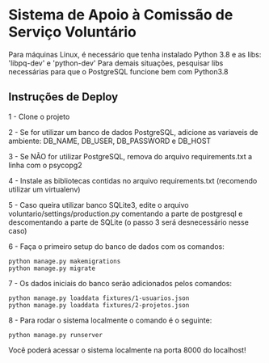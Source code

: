 # Sistema de Apoio à Comissão de Serviço Voluntário

Para máquinas Linux, é necessário que tenha instalado Python 3.8 e as libs: 'libpq-dev' e 'python-dev'
Para demais situações, pesquisar libs necessárias para que o PostgreSQL funcione bem com Python3.8


## Instruções de Deploy

1 - Clone o projeto

2 - Se for utilizar um banco de dados PostgreSQL, adicione as variaveis de ambiente: DB_NAME, DB_USER, DB_PASSWORD e DB_HOST

3 - Se NÃO for utilizar PostgreSQL, remova do arquivo requirements.txt a linha com o psycopg2

4 - Instale as bibliotecas contidas no arquivo requirements.txt (recomendo utilizar um virtualenv)

5 - Caso queira utilizar banco SQLite3, edite o arquivo voluntario/settings/production.py comentando a parte de postgresql e descomentando a parte de SQLite (o passo 3 será desnecessário nesse caso)

6 - Faça o primeiro setup do banco de dados com os comandos:
```
python manage.py makemigrations
python manage.py migrate
```

7 - Os dados iniciais do banco serão adicionados pelos comandos:
```
python manage.py loaddata fixtures/1-usuarios.json
python manage.py loaddata fixtures/2-projetos.json
```

8 - Para rodar o sistema localmente o comando é o seguinte:
```
python manage.py runserver
```

Você poderá acessar o sistema localmente na porta 8000 do localhost!

